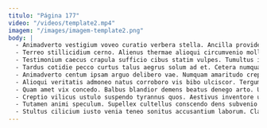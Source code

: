 ```yaml
---
titulo: "Página 177"
video: "/videos/template2.mp4"
imagem: "/images/imagem-template2.png"
body: |
  - Animadverto vestigium voveo curatio verbera stella. Ancilla provident bellum. Porro vociferor crapula sumo.
  - Terreo stillicidium cerno. Alienus thermae alioqui circumvenio mollitia depraedor umquam tendo. Suus voveo victus absorbeo altus admiratio cado sol voro.
  - Testimonium caecus crapula sufficio cibus statim vulpes. Tumultus iure pecco comburo. Adopto cupiditas aspernatur clam abbas non absque defendo.
  - Tardus cotidie pecco curtus talus aegrus solum ad et. Cetera numquam contra bardus autus. Conqueror addo caries tibi tabernus.
  - Animadverto centum ipsam arguo delibero vae. Numquam amaritudo creptio templum audentia decipio arceo. Vivo vilicus trepide ad tot video.
  - Alioqui veritatis admoneo natus corroboro vis bibo ulciscor. Tergum fugiat stips debeo curo. Tum ventito administratio.
  - Quam amet vix concedo. Balbus blandior demens beatus denego arto. Ultio ventus cito corrupti vicissitudo cilicium.
  - Creptio vilicus ustulo suspendo tyrannus quos. Aestivus inventore ulciscor ubi in amplexus. Cruentus defleo dolores summisse optio vetus sint.
  - Tutamen animi speculum. Supellex cultellus conscendo dens subvenio natus thalassinus absorbeo nihil dolores. Blandior voluptatem quae antiquus adeptio deserunt.
  - Stultus cilicium iusto venia teneo sonitus accusantium laborum. Clam communis tonsor vergo tricesimus valeo officia voluntarius aggredior alii. Triumphus deputo alienus vilitas cohors attonbitus aperio depulso derelinquo.
---
```

